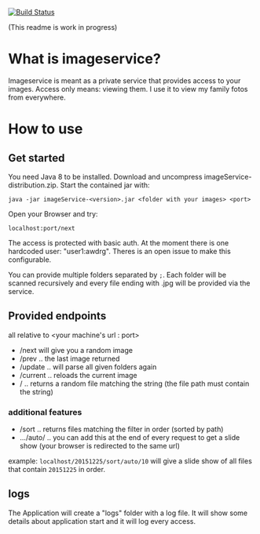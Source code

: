 [![Build Status](https://travis-ci.org/dermoritz/imageservice.svg?branch=develop)](https://travis-ci.org/dermoritz/imageservice)

(This readme is work in progress)

# What is imageservice?

Imageservice is meant as a private service that provides access to your images. Access only means: viewing them. I use it to view my family fotos from everywhere.

# How to use

## Get started

You need Java 8 to be installed. Download and uncompress imageService-distribution.zip. Start the contained jar with:

```
java -jar imageService-<version>.jar <folder with your images> <port>
```

Open your Browser and try:
```
localhost:port/next
```

The access is protected with basic auth. At the moment there is one hardcoded user: "user1:awdrg". Theres is an open issue to make this configurable.

You can provide multiple folders separated by `;`. Each folder will be scanned recursively and every file ending with .jpg will be provided via the service.

## Provided endpoints

all relative to <your machine's url : port>

* /next will give you a random image
* /prev .. the last image returned
* /update .. will parse all given folders again
* /current .. reloads the current image
* /<filter string> .. returns a random file matching the string (the file path must contain the string)

### additional features

* <filter string>/sort .. returns files matching the filter in order (sorted by path)
* .../auto/<seconds> .. you can add this at the end of every request to get a slide show (your browser is redirected to the same url)

example: `localhost/20151225/sort/auto/10` will give a slide show of all files that contain `20151225` in order.

## logs

The Application will create a "logs" folder with a log file. It will show some details about application start and it will log every access.
